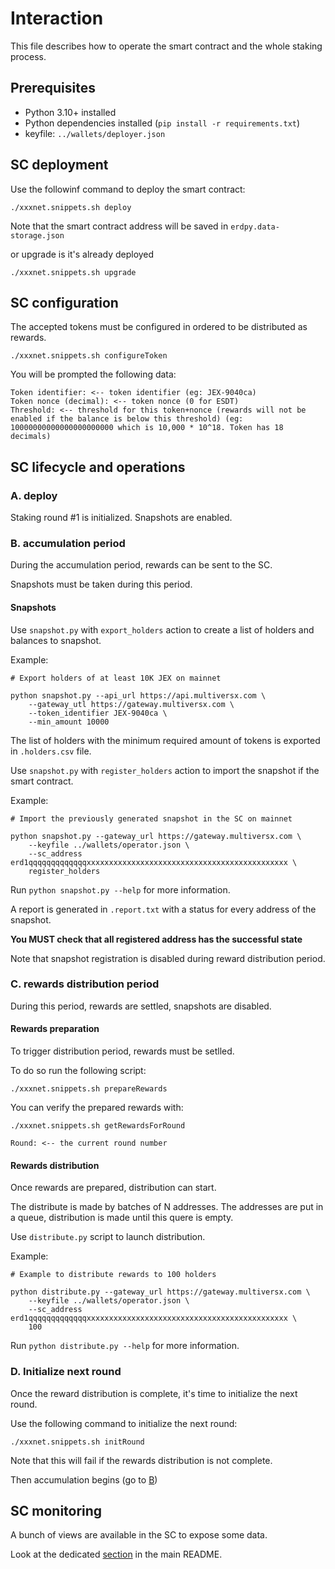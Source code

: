 # Interaction

This file describes how to operate the smart contract and the whole staking process.

## Prerequisites

* Python 3.10+ installed
* Python dependencies installed (`pip install -r requirements.txt`)
* keyfile: `../wallets/deployer.json`


## SC deployment

Use the followinf command to deploy the smart contract:

```shell
./xxxnet.snippets.sh deploy
```

Note that the smart contract address will be saved in `erdpy.data-storage.json`

or upgrade is it's already deployed

```shell
./xxxnet.snippets.sh upgrade
```


## SC configuration

The accepted tokens must be configured in ordered to be distributed as rewards.

```shell
./xxxnet.snippets.sh configureToken
```

You will be prompted the following data:
```
Token identifier: <-- token identifier (eg: JEX-9040ca)
Token nonce (decimal): <-- token nonce (0 for ESDT)
Threshold: <-- threshold for this token+nonce (rewards will not be enabled if the balance is below this threshold) (eg: 10000000000000000000000 which is 10,000 * 10^18. Token has 18 decimals)
```

## SC lifecycle and operations

### A. deploy

Staking round #1 is initialized. Snapshots are enabled.

### B. accumulation period

During the accumulation period, rewards can be sent to the SC.

Snapshots must be taken during this period.

#### Snapshots

Use `snapshot.py` with `export_holders` action to create a list of holders and balances to snapshot.

Example:

```shell
# Export holders of at least 10K JEX on mainnet

python snapshot.py --api_url https://api.multiversx.com \
    --gateway_utl https://gateway.multiversx.com \
    --token_identifier JEX-9040ca \
    --min_amount 10000
```

The list of holders with the minimum required amount of tokens is exported in `.holders.csv` file.

Use `snapshot.py` with `register_holders` action to import the snapshot if the smart contract.

Example:

```shell
# Import the previously generated snapshot in the SC on mainnet

python snapshot.py --gateway_url https://gateway.multiversx.com \
    --keyfile ../wallets/operator.json \
    --sc_address erd1qqqqqqqqqqqqqxxxxxxxxxxxxxxxxxxxxxxxxxxxxxxxxxxxxxxxxxxxxx \
    register_holders
```

Run `python snapshot.py --help` for more information.

A report is generated in `.report.txt` with a status for every address of the snapshot.

**You MUST check that all registered address has the successful state**

Note that snapshot registration is disabled during reward distribution period.

### C. rewards distribution period

During this period, rewards are settled, snapshots are disabled.

#### Rewards preparation

To trigger distribution period, rewards must be setlled.

To do so run the following script:

```shell
./xxxnet.snippets.sh prepareRewards
```

You can verify the prepared rewards with:
```shell
./xxxnet.snippets.sh getRewardsForRound

Round: <-- the current round number
```

#### Rewards distribution

Once rewards are prepared, distribution can start.

The distribute is made by batches of N addresses. The addresses are put in a queue, distribution is made until this quere is empty.

Use `distribute.py` script to launch distribution.

Example:

```shell
# Example to distribute rewards to 100 holders

python distribute.py --gateway_url https://gateway.multiversx.com \
    --keyfile ../wallets/operator.json \
    --sc_address erd1qqqqqqqqqqqqqxxxxxxxxxxxxxxxxxxxxxxxxxxxxxxxxxxxxxxxxxxxxx \
    100
```

Run `python distribute.py --help` for more information.

### D. Initialize next round

Once the reward distribution is complete, it's time to initialize the next round.

Use the following command to initialize the next round:

```shell
./xxxnet.snippets.sh initRound
```

Note that this will fail if the rewards distribution is not complete.

Then accumulation begins (go to [B](#b-accumulation-period))


## SC monitoring

A bunch of views are available in the SC to expose some data.

Look at the dedicated [section](../README.md#views) in the main README.
